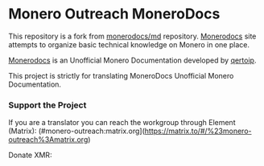 # Monero Outreach MoneroDocs

This repository is a fork from [monerodocs/md](https://github.com/monerodocs/md.git) repository. [Monerodocs](https://monerodocs.org/) site attempts to organize basic technical knowledge on Monero in one place.

[Monerodocs](https://monerodocs.org/) is an Unofficial Monero Documentation developed by [qertoip](https://github.com/qertoip).

This project is strictly for translating MoneroDocs Unofficial Monero Documentation.

### Support the Project

If you are a translator you can reach the workgroup through Element (Matrix): (#monero-outreach:matrix.org](https://matrix.to/#/%23monero-outreach%3Amatrix.org)

Donate XMR:
